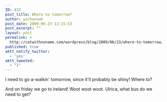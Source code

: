 ```yaml
---
ID: 432
post_title: Where to tomorrow?
author: yochannah
post_date: 2009-06-23 12:15:53
post_excerpt: ""
layout: post
permalink: >
  http://catwithnoname.com/wordpress/blog/2009/06/23/where-to-tomorrow/
published: true
aktt_notify_twitter:
  - 'yes'
aktt_tweeted:
  - "1"
---
```

I need to go a-walkin' tomorrow, since it'll probably be shiny! Where to?

And on friday we go to ireland! Woot woot woot.  Ulrica, what bus do we need to get?